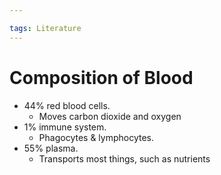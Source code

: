 ```yaml
---

tags: Literature 
---
```


# Composition of Blood

- 44% red blood cells.
	- Moves carbon dioxide and oxygen
- 1% immune system.
	- Phagocytes & lymphocytes.
- 55% plasma.
	- Transports most things, such as nutrients